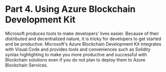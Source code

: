 # Part 4. Using Azure Blockchain Development Kit

Microsoft produces tools to make developers' lives easier. Because of
their distributed and decentralized nature, it is tricky for
developers to get started and be productive. Microsoft's Azure
Blockchain Development Kit integrates with Visual Code and provides
tools and conveniences such as Solidity syntax highlighting to make
you more productive and successful with Blockchain solutions even if
you do not plan to deploy them to Azure Blockchain Services.
